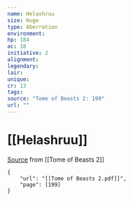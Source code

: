 ```yaml
---
name: Helashruu
size: Huge
type: Aberration
environment: 
hp: 184
ac: 18
initiative: 2
alignment: 
legendary: 
lair: 
unique: 
cr: 13
tags: 
source: "Tome of Beasts 2: 199"
url: ""
---
```

# [[Helashruu]]

[Source](zotero://open-pdf/library/items/9UQIAB6R?page=199) from [[Tome of Beasts 2]]

```pdf
{
	"url": "[[Tome of Beasts 2.pdf]]",
	"page": [199]
}
```

